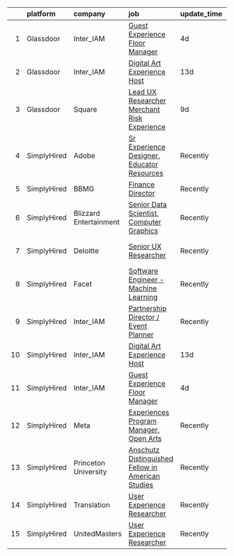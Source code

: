 

|    | platform    | company                | job                                                                                                                                                                                                                                                                                                           | update_time   | location                 |
|---:|:------------|:-----------------------|:--------------------------------------------------------------------------------------------------------------------------------------------------------------------------------------------------------------------------------------------------------------------------------------------------------------|:--------------|:-------------------------|
|  1 | Glassdoor   | Inter_IAM              | [Guest Experience Floor Manager](https://www.glassdoor.com/partner/jobListing.htm?pos=101&ao=1136043&s=58&guid=000001830c7aacc2acb28f8d92ea2b7f&src=GD_JOB_AD&t=SR&vt=w&ea=1&cs=1_144ed6da&cb=1662361709914&jobListingId=1008105478070&jrtk=3-0-1gc67lb7fjcaj801-1gc67lb83j4j0800-8295091c7ba2792d-)          | 4d            | Manhattan                |
|  2 | Glassdoor   | Inter_IAM              | [Digital Art Experience Host](https://www.glassdoor.com/partner/jobListing.htm?pos=102&ao=1136043&s=58&guid=000001830c7aacc2acb28f8d92ea2b7f&src=GD_JOB_AD&t=SR&vt=w&ea=1&cs=1_0a16fd38&cb=1662361709914&jobListingId=1008086032988&jrtk=3-0-1gc67lb7fjcaj801-1gc67lb83j4j0800-0b7f226d2869b001-)             | 13d           | New York, NY             |
|  3 | Glassdoor   | Square                 | [Lead UX Researcher  Merchant Risk Experience](https://www.glassdoor.com/partner/jobListing.htm?pos=103&ao=1136043&s=58&guid=000001830c7aacc2acb28f8d92ea2b7f&src=GD_JOB_AD&t=SR&vt=w&cs=1_2db0d41c&cb=1662361709915&jobListingId=1008097942918&jrtk=3-0-1gc67lb7fjcaj801-1gc67lb83j4j0800-21e7e4aaceb65bfd-) | 9d            | Oregon                   |
|  4 | SimplyHired | Adobe                  | [Sr Experience Designer, Educator Resources](https://www.simplyhired.com/job/PpsuDGyQ2nbHFlShxFbZkXZ9lPWta7FwxR9ZFFcFidmNaoyEe9I5Ug?q=generative+artist)                                                                                                                                                      | Recently      | San Francisco, CA        |
|  5 | SimplyHired | BBMG                   | [Finance Director](https://www.simplyhired.com/job/TKM1paIOMcSkXgYgtVd50BXA4HZjPlyPyUnc8XNidU3yENY8Bh2Bgg?q=generative+artist)                                                                                                                                                                                | Recently      | Brooklyn, NY             |
|  6 | SimplyHired | Blizzard Entertainment | [Senior Data Scientist, Computer Graphics](https://www.simplyhired.com/job/FiskW-Gz-FCAVeSnphMRdyWJsI2KrVP0qig6JTACI2hq1lHJkEOfoA?q=generative+artist)                                                                                                                                                        | Recently      | Irvine, CA               |
|  7 | SimplyHired | Deloitte               | [Senior UX Researcher](https://www.simplyhired.com/job/B5ASV2p7oGaym8TCVq43PSmJYeGx8AUZAedOkN8neaSUv1H-0mzpGA?q=generative+artist)                                                                                                                                                                            | Recently      | Seattle, WA +3 locations |
|  8 | SimplyHired | Facet                  | [Software Engineer - Machine Learning](https://www.simplyhired.com/job/rRl7LpYqGiIowLAwzbrNzMgXtXTFbKgtp-z9fo66PKEqX4Q6nYlO_w?q=generative+artist)                                                                                                                                                            | Recently      | San Francisco, CA        |
|  9 | SimplyHired | Inter_IAM              | [Partnership Director / Event Planner](https://www.simplyhired.com/job/bYdIeg6jYtnUVZI7eu8GFczxOTVmUhZwxsoqI15VPfRTHPPDjGVBIw?q=generative+artist)                                                                                                                                                            | Recently      | Manhattan, NY            |
| 10 | SimplyHired | Inter_IAM              | [Digital Art Experience Host](https://www.simplyhired.com/job/zkX7QnehxTBq47O1KffPpItQPYEflAD4CIRBzMuNp6SwtULAv4twvg?q=generative+artist)                                                                                                                                                                     | 13d           | New York, NY             |
| 11 | SimplyHired | Inter_IAM              | [Guest Experience Floor Manager](https://www.simplyhired.com/job/SZLw2JqvnDngQzYC5TkvgRaWkdEpcpbg2-AcX8rKiZSMcH7kISULjA?q=generative+artist)                                                                                                                                                                  | 4d            | Manhattan, NY            |
| 12 | SimplyHired | Meta                   | [Experiences Program Manager, Open Arts](https://www.simplyhired.com/job/39LFdVDZkOVzjzuKxDh39-uXR6pKfcGOkABaQ3gkkuENYK4d0Gs1Og?q=generative+artist)                                                                                                                                                          | Recently      | Menlo Park, CA           |
| 13 | SimplyHired | Princeton University   | [Anschutz Distinguished Fellow in American Studies](https://www.simplyhired.com/job/NAnWcmSWvXMey4nJk7OeFV620QldnOmxcbEjZqc3i3iIilL8cRtg4g?q=generative+artist)                                                                                                                                               | Recently      | Princeton, NJ            |
| 14 | SimplyHired | Translation            | [User Experience Researcher](https://www.simplyhired.com/job/QhlNO6tzMwLs37zg_ddKmO4yszqOHywEf52ejSJjLxlJv-xSNn1VpQ?q=generative+artist)                                                                                                                                                                      | Recently      | San Francisco, CA        |
| 15 | SimplyHired | UnitedMasters          | [User Experience Researcher](https://www.simplyhired.com/job/8XM5DpGjYzxSQZvpz__rV21LPdlP8huVLxt47BNjIvSePkgehAk8zQ?q=generative+artist)                                                                                                                                                                      | Recently      | San Francisco, CA        |